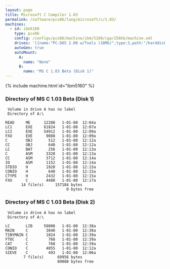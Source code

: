 ```yaml
---
layout: page
title: Microsoft C Compiler 1.03
permalink: /software/pcx86/lang/microsoft/c/1.03/
machines:
  - id: ibm5160
    type: pcx86
    config: /configs/pcx86/machine/ibm/5160/cga/256kb/machine.xml
    drives: '[{name:"PC-DOS 2.00 w/Tools (10Mb)",type:3,path:"/harddisks/pcx86/10mb/PCDOS200-C400.json"}]'
    autoGen: true
    autoMount:
      A:
        name: "None"
      B:
        name: "MS C 1.03 Beta (Disk 1)"
---
```


{% include machine.html id="ibm5160" %}

### Directory of MS C 1.03 Beta (Disk 1)

     Volume in drive A has no label
     Directory of A:\

    READ     ME      12288   1-01-80  12:04a
    LC1      EXE     61824   1-01-80  12:07a
    LC2      EXE     54912   1-01-80  12:09a
    FXU      EXE      9088   1-01-80  12:09a
    C        OBJ       512   1-01-80  12:12a
    CC       OBJ       640   1-01-80  12:12a
    LC       BAT       256   1-01-80  12:13a
    C        ASM      3328   1-01-80  12:13a
    CC       ASM      3712   1-01-80  12:14a
    IO       ASM      1152   1-01-80  12:14a
    STDIO    H        1920   1-01-80  12:15a
    CONIO    H         640   1-01-80  12:15a
    CTYPE    H        2432   1-01-80  12:15a
    FXU      C        4480   1-01-80  12:17a
           14 file(s)     157184 bytes
                               0 bytes free

### Directory of MS C 1.03 Beta (Disk 2)

     Volume in drive A has no label
     Directory of A:\

    LC       LIB     59008   1-01-80  12:38a
    MAIN     C        3840   1-01-80  12:38a
    TINYMAIN C        1024   1-01-80  12:39a
    FTOC     C         768   1-01-80  12:39a
    CAT      C         768   1-01-80  12:39a
    CONIO    C        4055   1-01-80  12:12a
    SIEVE    C         493   1-01-80  12:06a
            7 file(s)      69956 bytes
                           89088 bytes free
